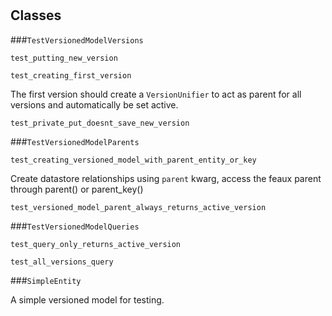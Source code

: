 # 










## Classes
    
    
###`TestVersionedModelVersions`



        
        
            

`test_putting_new_version`



            

`test_creating_first_version`

 The first version should create a `VersionUnifier` to act as parent
    for all versions and automatically be set active. 

            

`test_private_put_doesnt_save_new_version`



            

        

    
    
###`TestVersionedModelParents`



        
        
            

`test_creating_versioned_model_with_parent_entity_or_key`

 Create datastore relationships using `parent` kwarg, access the feaux
    parent through parent() or parent_key() 

            

`test_versioned_model_parent_always_returns_active_version`



            

        

    
    
###`TestVersionedModelQueries`



        
        
            

`test_query_only_returns_active_version`



            

`test_all_versions_query`



            

        

    
    
###`SimpleEntity`

 A simple versioned model for testing. 

        
        
            

        

    
